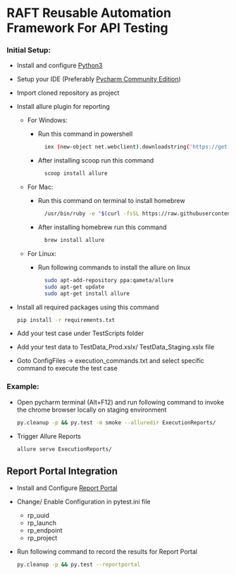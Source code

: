 # RAFT  Reusable Automation Framework For API Testing

### Initial Setup:
- Install and configure [Python3](https://www.python.org/downloads/)
- Setup your IDE (Preferably [Pycharm Community Edition](https://www.jetbrains.com/pycharm/download/#section=windows))
- Import cloned repository as project
- Install allure plugin for reporting

    - For Windows:
      - Run this command in powershell
          ```sh
            iex (new-object net.webclient).downloadstring('https://get.scoop.sh')
          ```
      - After installing scoop run this command
          ```sh
            scoop install allure
          ```

    - For Mac:
      - Run this command on terminal to install homebrew
          ```sh
            /usr/bin/ruby -e "$(curl -fsSL https://raw.githubusercontent.com/Homebrew/install/master/install)"
          ```
      - After installing homebrew run this command
          ```sh
            brew install allure
          ```

    - For Linux:
      - Run following commands to install the allure on linux
          ```sh
            sudo apt-add-repository ppa:qameta/allure
            sudo apt-get update
            sudo apt-get install allure
          ```

- Install all required packages using this command
    ```sh
    pip install -r requirements.txt
    ```
- Add your test case under TestScripts folder
- Add your test data to TestData_Prod.xslx/ TestData_Staging.xslx file
- Goto ConfigFiles -> execution_commands.txt and select specific command to execute the test case

### Example:
- Open pycharm terminal (Alt+F12) and run following command to invoke the chrome browser locally on staging environment
    ```sh
    py.cleanup -p && py.test -m smoke --alluredir ExecutionReports/
    ```
- Trigger Allure Reports
    ```sh
    allure serve ExecutionReports/
    ```

## Report Portal Integration
- Install and Configure [Report Portal](https://reportportal.io/download)

- Change/ Enable Configuration in pytest.ini file 
  - rp_uuid
  - rp_launch
  - rp_endpoint
  - rp_project

- Run following command to record the results for Report Portal
  
  ```sh
  py.cleanup -p && py.test --reportportal
  ```
